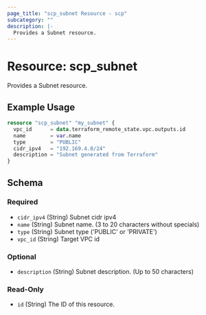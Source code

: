 ```yaml
---
page_title: "scp_subnet Resource - scp"
subcategory: ""
description: |-
  Provides a Subnet resource.
---
```


# Resource: scp_subnet

Provides a Subnet resource.


## Example Usage

```terraform
resource "scp_subnet" "my_subnet" {
  vpc_id      = data.terraform_remote_state.vpc.outputs.id
  name        = var.name
  type        = "PUBLIC"
  cidr_ipv4   = "192.169.4.0/24"
  description = "Subnet generated from Terraform"
}
```

<!-- schema generated by tfplugindocs -->
## Schema

### Required

- `cidr_ipv4` (String) Subnet cidr ipv4
- `name` (String) Subnet name. (3 to 20 characters without specials)
- `type` (String) Subnet type ('PUBLIC' or 'PRIVATE')
- `vpc_id` (String) Target VPC id

### Optional

- `description` (String) Subnet description. (Up to 50 characters)

### Read-Only

- `id` (String) The ID of this resource.
